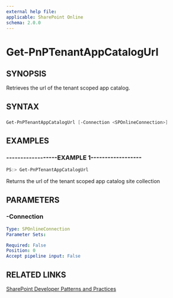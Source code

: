 ```yaml
---
external help file:
applicable: SharePoint Online
schema: 2.0.0
---
```

# Get-PnPTenantAppCatalogUrl

## SYNOPSIS
Retrieves the url of the tenant scoped app catalog.

## SYNTAX 

### 
```powershell
Get-PnPTenantAppCatalogUrl [-Connection <SPOnlineConnection>]
```

## EXAMPLES

### ------------------EXAMPLE 1------------------
```powershell
PS:> Get-PnPTenantAppCatalogUrl
```

Returns the url of the tenant scoped app catalog site collection

## PARAMETERS

### -Connection


```yaml
Type: SPOnlineConnection
Parameter Sets: 

Required: False
Position: 0
Accept pipeline input: False
```

## RELATED LINKS

[SharePoint Developer Patterns and Practices](http://aka.ms/sppnp)